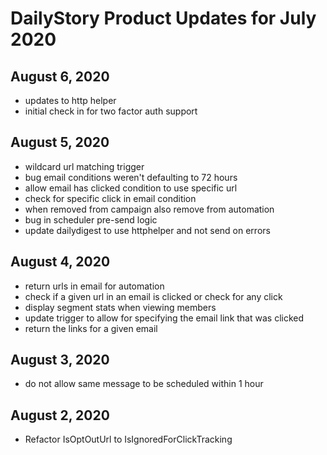 # DailyStory Product Updates for July 2020
## August 6, 2020
* updates to http helper
* initial check in for two factor auth support

## August 5, 2020
* wildcard url matching trigger
* bug email conditions weren't defaulting to 72 hours
* allow email has clicked condition to use specific url
* check for specific click in email condition
* when removed from campaign also remove from automation
* bug in scheduler pre-send logic
* update dailydigest to use httphelper and not send on errors

## August 4, 2020
* return urls in email for automation
* check if a given url in an email is clicked or check for any click
* display segment stats when viewing members
* update trigger to allow for specifying the email link that was clicked
* return the links for a given email

## August 3, 2020
* do not allow same message to be scheduled within 1 hour

## August 2, 2020
* Refactor IsOptOutUrl to IsIgnoredForClickTracking
